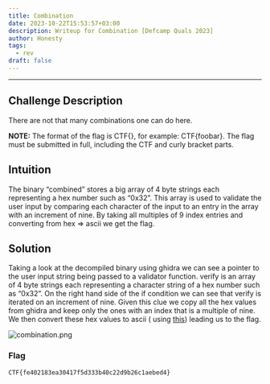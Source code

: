 ```yaml
---
title: Combination
date: 2023-10-22T15:53:57+03:00
description: Writeup for Combination [Defcamp Quals 2023]
author: Honesty
tags:
  - rev
draft: false
---
```


___

## Challenge Description

There are not that many combinations one can do here.

**NOTE:** The format of the flag is CTF{}, for example: CTF{foobar}. The flag must be submitted in full, including the
CTF and curly bracket parts.

## Intuition

The binary “combined” stores a big array of 4 byte strings each representing a hex number such as “0x32”. This array is
used to validate the user input by comparing each character of the input to an entry in the array with an increment of
nine.
By taking all multiples of 9 index entries and converting from hex => ascii we get the flag.

## Solution

Taking a look at the decompiled binary using ghidra we can see a pointer to the user input string being
passed to a validator function. verify is an array of 4 byte strings each representing a character string of a hex
number such as “0x32”. On the right hand side of the if condition we can see that verify is iterated on an increment of
nine. Given this clue we copy all the hex values from ghidra and keep only the ones with an index that is a multiple of
nine. We then convert these hex values to ascii (
using [this](https://www.rapidtables.com/convert/number/hex-to-ascii.html))
leading us to the flag.

![combination.png](/images/defcamp_quals_2023/combination.png)

### Flag

`CTF{fe402183ea30417f5d333b40c22d9b26c1aebed4}`

